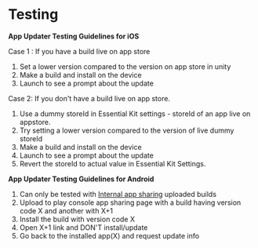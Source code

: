 # Testing

**App Updater Testing Guidelines for iOS**

Case 1 : If you have a build live on app store

1. Set a lower version compared to the version on app store in unity
2. Make a build and install on the device
3. Launch to see a prompt about the update

Case 2: If you don't have a build live on app store.

1. Use a dummy storeId in Essential Kit settings - storeId of an app live on appstore.
2. Try setting a lower version compared to the version of live dummy storeId
3. Make a build and install on the device
4. Launch to see a prompt about the update
5. Revert the storeId to actual value in Essential Kit Settings.



**App Updater Testing Guidelines for Android**

1. Can only be tested with [Internal app sharing](https://developer.android.com/guide/playcore/in-app-updates/test#internal-app-sharing) uploaded builds
2. Upload to play console app sharing page with a build having version code X and another with X+1
3. Install the build with version code X
4. Open X+1 link and DON'T install/update
5. Go back to the installed app(X) and request update info





